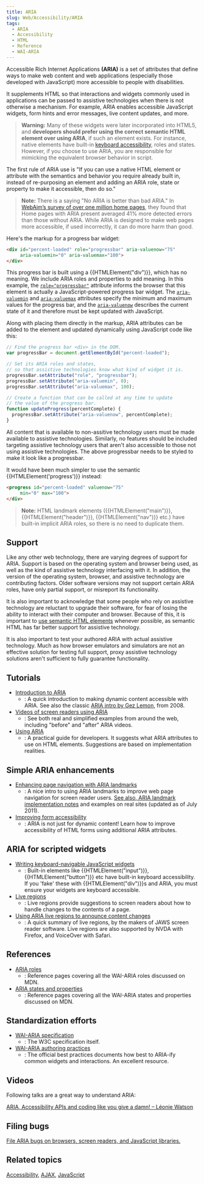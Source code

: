 ```yaml
---
title: ARIA
slug: Web/Accessibility/ARIA 
tags:
  - ARIA
  - Accessibility
  - HTML
  - Reference
  - WAI-ARIA
---
```

Accessible Rich Internet Applications **(ARIA)** is a set of attributes that define ways to make web content and web applications (especially those developed with JavaScript) more accessible to people with disabilities.

It supplements HTML so that interactions and widgets commonly used in applications can be passed to assistive technologies when there is not otherwise a mechanism. For example, ARIA enables accessible JavaScript widgets, form hints and error messages, live content updates, and more.

> **Warning:** Many of these widgets were later incorporated into HTML5, and **developers should prefer using the correct semantic HTML element over using ARIA**, if such an element exists. For instance, native elements have built-in [keyboard accessibility](/en-US/docs/Web/Accessibility/Keyboard-navigable_JavaScript_widgets), roles and states. However, if you choose to use ARIA, you are responsible for mimicking the equivalent browser behavior in script.

The first rule of ARIA use is "If you can use a native HTML element or attribute with the semantics and behavior you require already built in, instead of re-purposing an element and adding an ARIA role, state or property to make it accessible, then do so."

> **Note:** There is a saying "No ARIA is better than bad ARIA." In [WebAim’s survey of over one million home pages](https://webaim.org/projects/million#aria), they found that Home pages with ARIA present averaged 41% more detected errors than those without ARIA. While ARIA is designed to make web pages more accessible, if used incorrectly, it can do more harm than good. 


Here's the markup for a progress bar widget:

```html
<div id="percent-loaded" role="progressbar" aria-valuenow="75"
     aria-valuemin="0" aria-valuemax="100">
</div>
```

This progress bar is built using a {{HTMLElement("div")}}, which has no meaning. We include ARIA roles and properties to add meaning. In this example, the [`role="progressbar"`](/en-US/docs/Web/Accessibility/ARIA/Roles/progressbar_role) attribute informs the browser that this element is actually a JavaScript-powered progress bar widget. The [`aria-valuemin`](/en-US/docs/Web/Accessibility/ARIA/Attributes/aria-valuemin) and [`aria-valuemax`](/en-US/docs/Web/Accessibility/ARIA/Attributes/aria-valuemax) attributes specify the minimum and maximum values for the progress bar, and the [`aria-valuenow`](/en-US/docs/Web/Accessibility/ARIA/Attributes/aria-valuenow) describes the current state of it and therefore must be kept updated with JavaScript.

Along with placing them directly in the markup, ARIA attributes can be added to the element and updated dynamically using JavaScript code like this:

```js
// Find the progress bar <div> in the DOM.
var progressBar = document.getElementById("percent-loaded");

// Set its ARIA roles and states,
// so that assistive technologies know what kind of widget it is.
progressBar.setAttribute("role", "progressbar");
progressBar.setAttribute("aria-valuemin", 0);
progressBar.setAttribute("aria-valuemax", 100);

// Create a function that can be called at any time to update
// the value of the progress bar.
function updateProgress(percentComplete) {
  progressBar.setAttribute("aria-valuenow", percentComplete);
}
```

All content that is available to non-assitive technology users must be made available to assistive technologies. Similarly, no features should be included targeting assistive technology users that aren't also accessible to those not using assistive technologies. The above progressbar needs to be styled to make it look like a progressbar. 

It would have been much simpler to use the semantic {{HTMLElement('progress')}} instead:

```HTML
<progress id="percent-loaded" valuenow="75"
     min="0" max="100">
</div>
```

> **Note:** HTML landmark elements ({{HTMLElement("main")}}, {{HTMLElement("header")}}, {{HTMLElement("nav")}} etc.) have built-in implicit ARIA roles, so there is no need to duplicate them.

## Support

Like any other web technology, there are varying degrees of support for ARIA. Support is based on the operating system and browser being used, as well as the kind of assistive technology interfacing with it. In addition, the version of the operating system, browser, and assistive technology are contributing factors. Older software versions may not support certain ARIA roles, have only partial support, or misreport its functionality.

It is also important to acknowledge that some people who rely on assistive technology are reluctant to upgrade their software, for fear of losing the ability to interact with their computer and browser. Because of this, it is important to [use semantic HTML elements](/en-US/docs/Learn/Accessibility/HTML) whenever possible, as semantic HTML has far better support for assistive technology.

It is also important to test your authored ARIA with actual assistive technology. Much as how browser emulators and simulators are not an effective solution for testing full support, proxy assistive technology solutions aren't sufficient to fully guarantee functionality.

## Tutorials

- [Introduction to ARIA](/en-US/docs/Web/Accessibility/An_overview_of_accessible_web_applications_and_widgets)
  - : A quick introduction to making dynamic content accessible with ARIA. See also the classic [ARIA intro by Gez Lemon](https://dev.opera.com/articles/view/introduction-to-wai-aria/), from 2008.
- [Videos of screen readers using ARIA](https://zomigi.com/blog/videos-of-screen-readers-using-aria-updated/)
  - : See both real and simplified examples from around the web, including "before" and "after" ARIA videos.
- [Using ARIA](https://w3c.github.io/using-aria/)
  - : A practical guide for developers. It suggests what ARIA attributes to use on HTML elements. Suggestions are based on implementation realities.

## Simple ARIA enhancements

- [Enhancing page navigation with ARIA landmarks](https://www.paciellogroup.com/blog/2013/02/using-wai-aria-landmarks-2013/)
  - : A nice intro to using ARIA landmarks to improve web page navigation for screen reader users. [See also, ARIA landmark implementation notes](https://www.paciellogroup.com/blog/2011/07/html5-accessibility-chops-aria-landmark-support/) and examples on real sites (updated as of July 2011).
- [Improving form accessibility](/en-US/docs/Web/Accessibility/ARIA/forms)
  - : ARIA is not just for dynamic content! Learn how to improve accessibility of HTML forms using additional ARIA attributes.

## ARIA for scripted widgets

- [Writing keyboard-navigable JavaScript widgets](/en-US/docs/Web/Accessibility/Keyboard-navigable_JavaScript_widgets)
  - : Built-in elements like {{HTMLElement("input")}}, {{HTMLElement("button")}} etc have built-in keyboard accessibility. If you 'fake' these with {{HTMLElement("div")}}s and ARIA, you must ensure your widgets are keyboard accessible.
- [Live regions](/en-US/docs/Web/Accessibility/ARIA/ARIA_Live_Regions)
  - : Live regions provide suggestions to screen readers about how to handle changes to the contents of a page.
- [Using ARIA live regions to announce content changes](https://www.freedomscientific.com/Training/Surfs-up/AriaLiveRegions.htm)
  - : A quick summary of live regions, by the makers of JAWS screen reader software. Live regions are also supported by NVDA with Firefox, and VoiceOver with Safari.

## References

- [ARIA roles](/en-US/docs/Web/Accessibility/ARIA/Roles)
  - : Reference pages covering all the WAI-ARIA roles discussed on MDN.
- [ARIA states and properties](/en-US/docs/Web/Accessibility/ARIA/Attributes)
  - : Reference pages covering all the WAI-ARIA states and properties discussed on MDN.

## Standardization efforts

- [WAI-ARIA specification](https://www.w3.org/TR/wai-aria-1.1/)
  - : The W3C specification itself.
- [WAI-ARIA authoring practices](https://www.w3.org/TR/wai-aria-practices-1.1/)
  - : The official best practices documents how best to ARIA-ify common widgets and interactions. An excellent resource.

## Videos

Following talks are a great way to understand ARIA:

[ARIA, Accessibility APIs and coding like you give a damn! – Léonie Watson](https://www.youtube.com/watch?v=qdB8SRhqvFc)

## Filing bugs

[File ARIA bugs on browsers, screen readers, and JavaScript libraries.](/en-US/docs/Web/Accessibility/ARIA/How_to_file_ARIA-related_bugs)

## Related topics

[Accessibility](/en-US/docs/Web/Accessibility), [AJAX](/en-US/docs/Web/Guide/AJAX), [JavaScript](/en-US/docs/Web/JavaScript)
